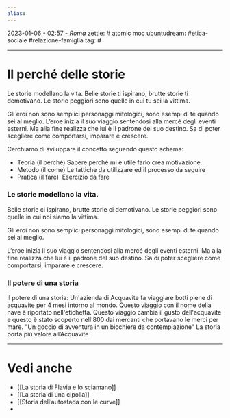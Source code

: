 ```yaml
---
alias: 
---
```

2023-01-06 - 02:57 - *Roma*
zettle: # atomic moc
ubuntudream: #etica-sociale #relazione-famiglia 
tag: #

---
# Il perché delle storie

Le storie modellano la vita. Belle storie ti ispirano, brutte storie ti demotivano. Le storie peggiori sono quelle in cui tu sei la vittima.

Gli eroi non sono semplici personaggi mitologici, sono esempi di te quando sei al meglio. L’eroe inizia il suo viaggio sentendosi alla mercé degli eventi esterni. Ma alla fine realizza che lui è il padrone del suo destino. Sa di poter scegliere come comportarsi, imparare e crescere.

Cerchiamo di sviluppare il concetto seguendo questo schema:
- Teoria (il perché)
  Sapere perché mi è utile farlo crea motivazione.
- Metodo (il come)
  Le tattiche da utilizzare ed il processo da seguire
- Pratica (il fare) 
  Esercizio da fare


### Le storie modellano la vita.
Belle storie ci ispirano, brutte storie ci demotivano. Le storie peggiori sono quelle in cui noi siamo la vittima.

Gli eroi non sono semplici personaggi mitologici, sono esempi di te quando sei al meglio. 

L’eroe inizia il suo viaggio sentendosi alla mercé degli eventi esterni. Ma alla fine realizza che lui è il padrone del suo destino. Sa di poter scegliere come comportarsi, imparare e crescere.

  

### Il potere di una storia
Il potere di una storia: Un'azienda di Acquavite fa viaggiare botti piene di acquavite per 4 mesi intorno al mondo. Questo viaggio con il nome della nave è riportato nell'etichetta. Questo viaggio cambia il gusto dell'acquavite e questo è stato scoperto nell'800 dai mercanti che portavano le merci per mare. "Un goccio di avventura in un bicchiere da contemplazione"
La storia porta più valore all’Acquavite



---
# Vedi anche
- [[La storia di Flavia e lo sciamano]]
- [[La storia di una cipolla]]
- [[Storia dell’autostada con le curve]]
- 